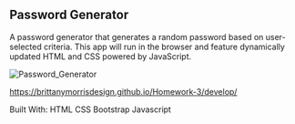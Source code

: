 ## Password Generator 
A password generator that generates a random password based on user-selected criteria. This app will run in the browser and feature dynamically updated HTML and CSS powered by JavaScript.

![Password_Generator](https://user-images.githubusercontent.com/44029053/69926268-cbc14880-1481-11ea-9b6d-89646d012009.jpg)

https://brittanymorrisdesign.github.io/Homework-3/develop/

Built With: 
HTML
CSS
Bootstrap
Javascript

